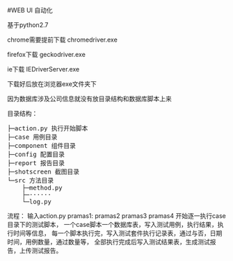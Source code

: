 #WEB UI 自动化

基于python2.7 

chrome需要提前下载 chromedriver.exe 

firefox下载 geckodriver.exe

ie下载 IEDriverServer.exe

下载好后放在浏览器exe文件夹下

因为数据库涉及公司信息就没有放目录结构和数据库脚本上来

目录结构：

<pre>
├─action.py 执行开始脚本
├─case 用例目录
├─component 组件目录
├─config 配置目录
├─report 报告目录
├─shotscreen 截图目录
└─src 方法目录
    ├─method.py
    ├─······
    └─log.py
</pre>

流程：
输入action.py pramas1: pramas2 pramas3 pramas4 开始逐一执行case目录下的测试脚本，
一个case脚本一个数据库表，写入测试用例，执行结果，执行时间等信息，
每一个脚本执行完，写入测试套件执行记录表，通过与否，日期时间，用例数量，通过数量等，
全部执行完成后写入测试结果表，生成测试报告，上传测试报告。
